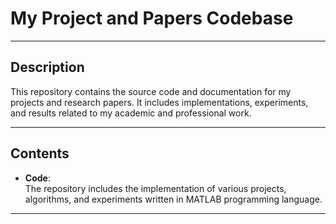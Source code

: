 # **My Project and Papers Codebase**

---

## **Description**

This repository contains the source code and documentation for my projects and research papers. It includes implementations, experiments, and results related to my academic and professional work.

---

## **Contents**

- **Code**:  
  The repository includes the implementation of various projects, algorithms, and experiments written in MATLAB programming language.  

---
